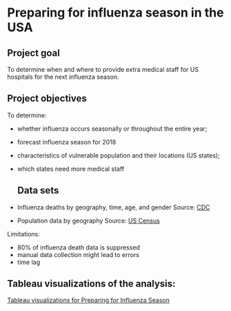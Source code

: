 # Preparing for influenza season in the USA 

## Project goal 

To determine when and where to provide extra medical staff for US hospitals for the next influenza season.

## Project objectives 

To determine:
- whether influenza occurs seasonally or throughout the entire year;
- forecast influenza season for 2018 
- characteristics of vulnerable population and their locations (US states);
- which states need more medical staff

  ## Data sets

- Influenza deaths by geography, time, age, and gender
Source: [CDC](https://www.cdc.gov/)

- Population data by geography
Source: [US Census](https://www.census.gov/)

Limitations: 
- 80% of influenza death data is suppressed 
- manual data collection might lead to errors 
- time lag 

## Tableau visualizations of the analysis:

[Tableau visualizations for Preparing for Influenza Season](https://public.tableau.com/views/PreparingforinfluenzaseasoninUS2018/StoryboardInfluenza?:language=en-US&:display_count=n&:origin=viz_share_link)










